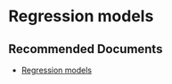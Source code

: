  <properties
	pageTitle="apply auto - in-built machine learning model - regression"
	description="apply auto - in-built machine learning model - regression"
	service="microsoft.PowerBIDedicated"
	resource="capacities"
	authors="pjfreitas"
	ms.author="pfreitas"	
	displayOrder="210"
	selfHelpType="generic"
	supportTopicIds="32633802"
	productPesIds="16334"
	cloudEnvironments="public, MoonCake, fairfax, usnat, ussec" 
	articleId="65161946-53ad-efad-d38f-ded1d9de1389"
	ownershipId="PowerBI_PowerBI"
/>

# Regression models

## **Recommended Documents**

* [Regression models](https://docs.microsoft.com/power-bi/service-machine-learning-automated#regression-models)
